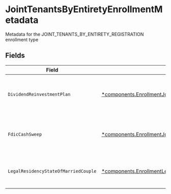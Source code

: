 # JointTenantsByEntiretyEnrollmentMetadata

Metadata for the JOINT_TENANTS_BY_ENTIRETY_REGISTRATION enrollment type


## Fields

| Field                                                                                                                                                                                           | Type                                                                                                                                                                                            | Required                                                                                                                                                                                        | Description                                                                                                                                                                                     | Example                                                                                                                                                                                         |
| ----------------------------------------------------------------------------------------------------------------------------------------------------------------------------------------------- | ----------------------------------------------------------------------------------------------------------------------------------------------------------------------------------------------- | ----------------------------------------------------------------------------------------------------------------------------------------------------------------------------------------------- | ----------------------------------------------------------------------------------------------------------------------------------------------------------------------------------------------- | ----------------------------------------------------------------------------------------------------------------------------------------------------------------------------------------------- |
| `DividendReinvestmentPlan`                                                                                                                                                                      | [*components.EnrollmentJointTenantsByEntiretyEnrollmentMetadataDividendReinvestmentPlan](../../models/components/enrollmentjointtenantsbyentiretyenrollmentmetadatadividendreinvestmentplan.md) | :heavy_minus_sign:                                                                                                                                                                              | Option to auto-enroll in Dividend Reinvestment; defaults to true                                                                                                                                | DIVIDEND_REINVESTMENT_ENROLL                                                                                                                                                                    |
| `FdicCashSweep`                                                                                                                                                                                 | [*components.EnrollmentJointTenantsByEntiretyEnrollmentMetadataFdicCashSweep](../../models/components/enrollmentjointtenantsbyentiretyenrollmentmetadatafdiccashsweep.md)                       | :heavy_minus_sign:                                                                                                                                                                              | Option to auto-enroll in FDIC cash sweep; defaults to true                                                                                                                                      | FDIC_CASH_SWEEP_ENROLL                                                                                                                                                                          |
| `LegalResidencyStateOfMarriedCouple`                                                                                                                                                            | [*components.EnrollmentLegalResidencyStateOfMarriedCouple](../../models/components/enrollmentlegalresidencystateofmarriedcouple.md)                                                             | :heavy_minus_sign:                                                                                                                                                                              | The legal residency state of a married couple                                                                                                                                                   | TX                                                                                                                                                                                              |